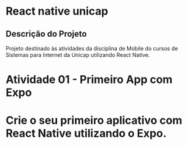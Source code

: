 <h1>React native unicap</h1>

## Descrição do Projeto
<p>Projeto destinado às atividades da disciplina de Mobile do cursos de Sistemas para Internet da Unicap utilizando React Native.</p>

<h1>Atividade 01 - Primeiro App com Expo<h1>

<p>Crie o seu primeiro aplicativo com React Native utilizando o Expo.</p>


